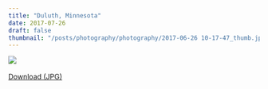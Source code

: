 ```yaml
---
title: "Duluth, Minnesota"
date: 2017-07-26
draft: false
thumbnail: "/posts/photography/photography/2017-06-26 10-17-47_thumb.jpg"
---
```

<img src="/posts/photography/photography/2017-06-26 10-17-47_edited.jpg">
<br>
<br>
<a href="/posts/photography/photography/2017-06-26 10-17-47_edited.jpg" class="btn">Download (JPG)</a>